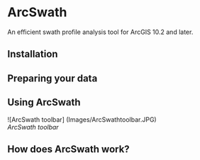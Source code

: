 # ArcSwath
An efficient swath profile analysis tool for ArcGIS 10.2 and later.

## Installation

## Preparing your data

## Using ArcSwath
![ArcSwath toolbar] (Images/ArcSwathtoolbar.JPG) <br/>
*ArcSwath toolbar*
## How does ArcSwath work?
